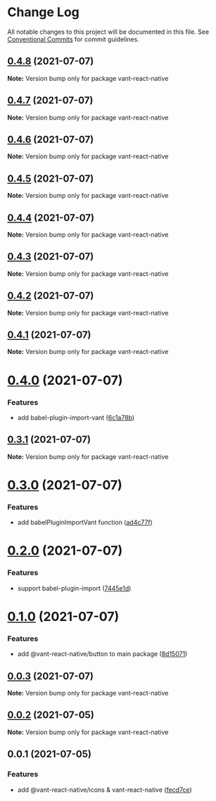 # Change Log

All notable changes to this project will be documented in this file.
See [Conventional Commits](https://conventionalcommits.org) for commit guidelines.

## [0.4.8](https://github.com/youngjuning/vant-react-native/compare/vant-react-native@0.4.7...vant-react-native@0.4.8) (2021-07-07)

**Note:** Version bump only for package vant-react-native





## [0.4.7](https://github.com/youngjuning/vant-react-native/compare/vant-react-native@0.4.6...vant-react-native@0.4.7) (2021-07-07)

**Note:** Version bump only for package vant-react-native





## [0.4.6](https://github.com/youngjuning/vant-react-native/compare/vant-react-native@0.4.5...vant-react-native@0.4.6) (2021-07-07)

**Note:** Version bump only for package vant-react-native





## [0.4.5](https://github.com/youngjuning/vant-react-native/compare/vant-react-native@0.4.4...vant-react-native@0.4.5) (2021-07-07)

**Note:** Version bump only for package vant-react-native





## [0.4.4](https://github.com/youngjuning/vant-react-native/compare/vant-react-native@0.4.3...vant-react-native@0.4.4) (2021-07-07)

**Note:** Version bump only for package vant-react-native





## [0.4.3](https://github.com/youngjuning/vant-react-native/compare/vant-react-native@0.4.2...vant-react-native@0.4.3) (2021-07-07)

**Note:** Version bump only for package vant-react-native





## [0.4.2](https://github.com/youngjuning/vant-react-native/compare/vant-react-native@0.4.1...vant-react-native@0.4.2) (2021-07-07)

**Note:** Version bump only for package vant-react-native





## [0.4.1](https://github.com/youngjuning/vant-react-native/compare/vant-react-native@0.4.0...vant-react-native@0.4.1) (2021-07-07)

**Note:** Version bump only for package vant-react-native





# [0.4.0](https://github.com/youngjuning/vant-react-native/compare/vant-react-native@0.3.1...vant-react-native@0.4.0) (2021-07-07)


### Features

* add babel-plugin-import-vant ([6c1a78b](https://github.com/youngjuning/vant-react-native/commit/6c1a78bb98ad345156dcbcdc6ba2440acb5d4afc))





## [0.3.1](https://github.com/youngjuning/vant-react-native/compare/vant-react-native@0.3.0...vant-react-native@0.3.1) (2021-07-07)

**Note:** Version bump only for package vant-react-native





# [0.3.0](https://github.com/youngjuning/vant-react-native/compare/vant-react-native@0.2.0...vant-react-native@0.3.0) (2021-07-07)


### Features

* add babelPluginImportVant function ([ad4c77f](https://github.com/youngjuning/vant-react-native/commit/ad4c77f6223f8333e4cc335d6f32fb504036e8c3))





# [0.2.0](https://github.com/youngjuning/vant-react-native/compare/vant-react-native@0.1.0...vant-react-native@0.2.0) (2021-07-07)


### Features

* support babel-plugin-import ([7445e1d](https://github.com/youngjuning/vant-react-native/commit/7445e1d152734b1f76f80d5c7bd88f98a5dba982))





# [0.1.0](https://github.com/youngjuning/vant-react-native/compare/vant-react-native@0.0.3...vant-react-native@0.1.0) (2021-07-07)


### Features

* add @vant-react-native/button to main package ([8d15071](https://github.com/youngjuning/vant-react-native/commit/8d150717c6bbf036d0e1dc75767ed6dc08ead01a))





## [0.0.3](https://github.com/youngjuning/vant-react-native/compare/vant-react-native@0.0.2...vant-react-native@0.0.3) (2021-07-07)

**Note:** Version bump only for package vant-react-native





## [0.0.2](https://github.com/youngjuning/vant-react-native/compare/vant-react-native@0.0.1...vant-react-native@0.0.2) (2021-07-05)

**Note:** Version bump only for package vant-react-native





## 0.0.1 (2021-07-05)


### Features

* add @vant-react-native/icons & vant-react-native ([fecd7ce](https://github.com/youngjuning/vant-react-native/commit/fecd7ceac1e2e0640e15c97c9e9b38f3262d73aa))

